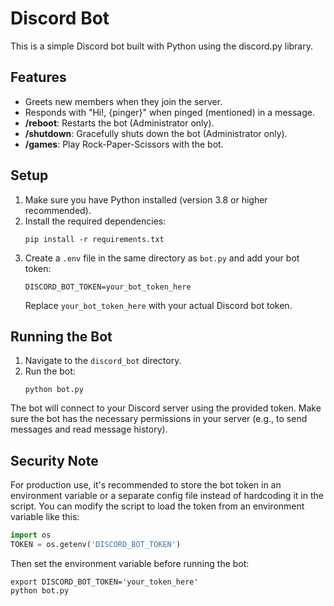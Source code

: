 # Discord Bot

This is a simple Discord bot built with Python using the discord.py library.

## Features

- Greets new members when they join the server.
- Responds with "Hi!, {pinger}" when pinged (mentioned) in a message.
- **/reboot**: Restarts the bot (Administrator only).
- **/shutdown**: Gracefully shuts down the bot (Administrator only).
- **/games**: Play Rock-Paper-Scissors with the bot.

## Setup

1. Make sure you have Python installed (version 3.8 or higher recommended).
2. Install the required dependencies:
   ```
   pip install -r requirements.txt
   ```
3. Create a `.env` file in the same directory as `bot.py` and add your bot token:
   ```
   DISCORD_BOT_TOKEN=your_bot_token_here
   ```
   Replace `your_bot_token_here` with your actual Discord bot token.

## Running the Bot

1. Navigate to the `discord_bot` directory.
2. Run the bot:
   ```
   python bot.py
   ```

The bot will connect to your Discord server using the provided token. Make sure the bot has the necessary permissions in your server (e.g., to send messages and read message history).

## Security Note

For production use, it's recommended to store the bot token in an environment variable or a separate config file instead of hardcoding it in the script. You can modify the script to load the token from an environment variable like this:

```python
import os
TOKEN = os.getenv('DISCORD_BOT_TOKEN')
```

Then set the environment variable before running the bot:
```
export DISCORD_BOT_TOKEN='your_token_here'
python bot.py
